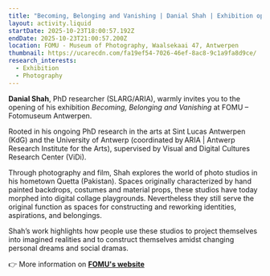 ```yaml
---
title: "Becoming, Belonging and Vanishing | Danial Shah | Exhibition opening "
layout: activity.liquid
startDate: 2025-10-23T18:00:57.192Z
endDate: 2025-10-23T21:00:57.200Z
location: FOMU - Museum of Photography, Waalsekaai 47, Antwerpen
thumbnail: https://ucarecdn.com/fa19ef54-7026-46ef-8ac8-9c1a9fa8d9ce/
research_interests:
  - Exhibition
  - Photography
---
```

**Danial Shah**, PhD researcher (SLARG/ARIA), warmly invites you to the opening of his exhibition *Becoming, Belonging and Vanishing* at FOMU – Fotomuseum Antwerpen.

Rooted in his ongoing PhD research in the arts at Sint Lucas Antwerpen (KdG) and the University of Antwerp (coordinated by ARIA | Antwerp Research Institute for the Arts), supervised by Visual and Digital Cultures Research Center (ViDi). 

Through photography and film, Shah explores the world of photo studios in his hometown Quetta (Pakistan). Spaces originally characterized by hand painted backdrops, costumes and material props, these studios have today morphed into digital collage playgrounds. Nevertheless they still serve the original function as spaces for constructing and reworking identities, aspirations, and belongings.  

Shah’s work highlights how people use these studios to project themselves into imagined realities and to construct themselves amidst changing personal dreams and social dramas. 

👉 More information on **[FOMU's website](https://fomu.be/en/exhibitions/danial-shah-belonging-becoming-and-vanishing)**